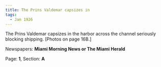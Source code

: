 ```yaml
---  
title: The Prins Valdemar capsizes in  
tags:  
  - Jan 1926  
---  
```

  
The Prins Valdemar capsizes in the harbor across the channel seriously blocking shipping. [Photos on page 16B.]  
  
Newspapers: **Miami Morning News or The Miami Herald**  
  
Page: **1**, Section: **A** 
